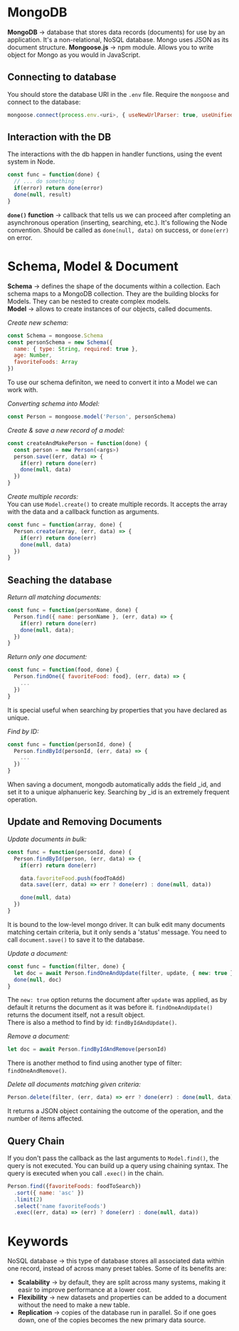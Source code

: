 # MongoDB
__MongoDB__ → database that stores data records (documents) for use by an application. It's a non-relational, NoSQL database. Mongo uses JSON as its document structure.
__Mongoose.js__ → npm module. Allows you to write object for Mongo as you would in JavaScript.

## Connecting to database
You should store the database URI in the `.env` file. Require the `mongoose` and connect to the database:
```javascript
mongoose.connect(process.env.<uri>, { useNewUrlParser: true, useUnifiedTopology: true });
```

## Interaction with the DB
The interactions with the db happen in handler functions, using the event system in Node.
```javascript
const func = function(done) {
  // ... do something
  if(error) return done(error)
  done(null, result)
}
```

__`done()` function__ → callback that tells us we can proceed after completing an asynchronous operation (inserting, searching, etc.). It's following the Node convention. Should be called as `done(null, data)` on success, or `done(err)` on error.

# Schema, Model & Document
__Schema__ → defines the shape of the documents within a collection. Each schema maps to a MongoDB collection. They are the building blocks for Models. They can be nested to create complex models.\
__Model__ → allows to create instances of our objects, called documents.

_Create new schema:_
```javascript
const Schema = mongoose.Schema
const personSchema = new Schema({
  name: { type: String, required: true },
  age: Number,
  favoriteFoods: Array
})
```

To use our schema definiton, we need to convert it into a Model we can work with.

_Converting schema into Model:_
```javascript
const Person = mongoose.model('Person', personSchema)
```

_Create & save a new record of a model:_
```javascript
const createAndMakePerson = function(done) {
  const person = new Person(<args>)
  person.save((err, data) => {
    if(err) return done(err)
    done(null, data)
  })
}
```

_Create multiple records:_\
You can use `Model.create()` to create multiple records. It accepts the array with the data and a callback function as arguments.
```javascript
const func = function(array, done) {
  Person.create(array, (err, data) => {
    if(err) return done(err)
    done(null, data)
  })
}
```

## Seaching the database
_Return all matching documents:_
```javascript
const func = function(personName, done) {
  Person.find({ name: personName }, (err, data) => {
    if(err) return done(err)
    done(null, data);
  })
}
```

_Return only one document:_
```javascript
const func = function(food, done) {
  Person.findOne({ favoriteFood: food}, (err, data) => {
    ...
  })
}
```
It is special useful when searching by properties that you have declared as unique.

_Find by ID:_
```javascript
const func = function(personId, done) {
  Person.findById(personId, (err, data) => {
    ...
  })
}
```
When saving a document, mongodb automatically adds the field _id, and set it to a unique alphanueric key. Searching by _id is an extremely frequent operation.

## Update and Removing Documents
_Update documents in bulk:_
```javascript
const func = function(personId, done) {
  Person.findById(person, (err, data) => {
    if(err) return done(err)

    data.favoriteFood.push(foodToAdd)
    data.save((err, data) => err ? done(err) : done(null, data))

    done(null, data)
  })
}
```
It is bound to the low-level mongo driver. It can bulk edit many documents matching certain criteria, but it only sends a 'status' message. You need to call `document.save()` to save it to the database.

_Update a document:_
```javascript
const func = function(filter, done) {
  let doc = await Person.findOneAndUpdate(filter, update, { new: true })
  done(null, doc)
}
```
The `new: true` option returns the document after `update` was applied, as by default it returns the document as it was before it. `findOneAndUpdate()` returns the document itself, not a result object.\
There is also a method to find by id: `findByIdAndUpdate()`.

_Remove a document:_
```javascript
let doc = await Person.findByIdAndRemove(personId)
```
There is another method to find using another type of filter: `findOneAndRemove()`.

_Delete all documents matching given criteria:_
```javascript
Person.delete(filter, (err, data) => err ? done(err) : done(null, data))
```
It returns a JSON object containing the outcome of the operation, and the number of items affected.

## Query Chain
If you don't pass the callback as the last arguments to `Model.find()`, the query is not executed. You can build up a query using chaining syntax. The query is executed when you call `.exec()` in the chain.
```javascript
Person.find({favoriteFoods: foodToSearch})
  .sort({ name: 'asc' })
  .limit(2)
  .select('name favoriteFoods')
  .exec((err, data) => (err) ? done(err) : done(null, data))
```


# Keywords
NoSQL database → this type of database stores all associated data within one record, instead of across many preset tables. Some of its benefits are:
- __Scalability__ → by default, they are split across many systems, making it easir to improve performance at a lower cost.
- __Flexibility__ → new datasets and properties can be added to a document without the need to make a new table.
- __Replication__ → copies of the database run in parallel. So if one goes down, one of the copies becomes the new primary data source.
